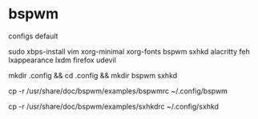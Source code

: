 # bspwm
configs default

sudo xbps-install vim xorg-minimal xorg-fonts bspwm sxhkd alacritty feh lxappearance lxdm firefox udevil

mkdir .config && cd .config && mkdir bspwm sxhkd

cp -r /usr/share/doc/bspwm/examples/bspwmrc ~/.config/bspwm

cp -r /usr/share/doc/bspwm/examples/sxhkdrc ~/.config/sxhkd
